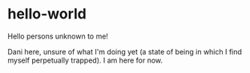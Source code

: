 # hello-world

Hello persons unknown to me!

Dani here, unsure of what I'm doing yet (a state of being in which I find myself perpetually trapped).
I am here for now.

